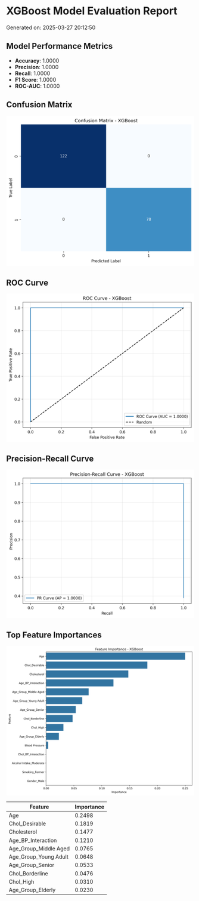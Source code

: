 # XGBoost Model Evaluation Report

Generated on: 2025-03-27 20:12:50

## Model Performance Metrics

* **Accuracy**: 1.0000
* **Precision**: 1.0000
* **Recall**: 1.0000
* **F1 Score**: 1.0000
* **ROC-AUC**: 1.0000

## Confusion Matrix

![Confusion Matrix](confusion_matrix.png)

## ROC Curve

![ROC Curve](roc_curve.png)

## Precision-Recall Curve

![Precision-Recall Curve](pr_curve.png)

## Top Feature Importances

![Feature Importance](feature_importance.png)

| Feature | Importance |
|---------|------------|
| Age | 0.2498 |
| Chol_Desirable | 0.1819 |
| Cholesterol | 0.1477 |
| Age_BP_Interaction | 0.1210 |
| Age_Group_Middle Aged | 0.0765 |
| Age_Group_Young Adult | 0.0648 |
| Age_Group_Senior | 0.0533 |
| Chol_Borderline | 0.0476 |
| Chol_High | 0.0310 |
| Age_Group_Elderly | 0.0230 |

